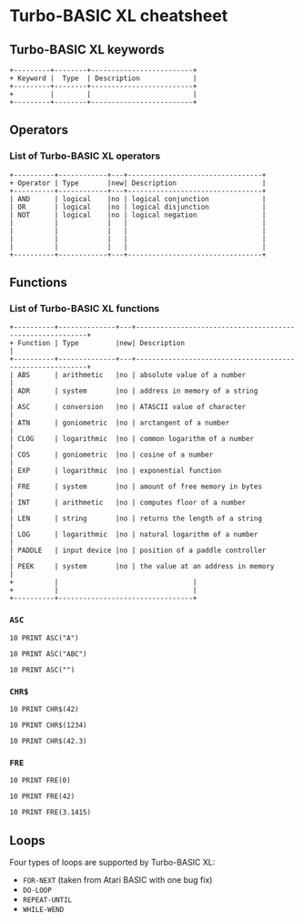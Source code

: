 # Turbo-BASIC XL cheatsheet



## Turbo-BASIC XL keywords

```
+---------+--------+-------------------------+
+ Keyword |  Type  | Description             |
+---------+--------+-------------------------+
+         |        |                         |
+---------+--------+-------------------------+
```

## Operators

### List of Turbo-BASIC XL operators

```
+----------+------------+---+---------------------------------+
+ Operator | Type       |new| Description                     |
+----------+------------+---+---------------------------------+
| AND      | logical    |no | logical conjunction             |
| OR       | logical    |no | logical disjunction             |
| NOT      | logical    |no | logical negation                |
|          |            |   |                                 |
|          |            |   |                                 |
|          |            |   |                                 |
|          |            |   |                                 |
+----------+------------+---+---------------------------------+
```

## Functions

### List of Turbo-BASIC XL functions

```
+----------+--------------+---+----------------------------------------------------------+
+ Function | Type         |new| Description                                              |
+----------+--------------+---+----------------------------------------------------------+
| ABS      | arithmetic   |no | absolute value of a number                               |
| ADR      | system       |no | address in memory of a string                            |
| ASC      | conversion   |no | ATASCII value of character                               |
| ATN      | goniometric  |no | arctangent of a number                                   |
| CLOG     | logarithmic  |no | common logarithm of a number                             |
| COS      | goniometric  |no | cosine of a number                                       |
| EXP      | logarithmic  |no | exponential function                                     |
| FRE      | system       |no | amount of free memory in bytes                           |
| INT      | arithmetic   |no | computes floor of a number                               |
| LEN      | string       |no | returns the length of a string                           |
| LOG      | logarithmic  |no | natural logarithm of a number                            |
| PADDLE   | input device |no | position of a paddle controller                          |
| PEEK     | system       |no | the value at an address in memory                        |
+          |                                 |
+          |                                 |
+----------+---------------------------------+
```

### `ASC`

```basic
10 PRINT ASC("A")

```

```basic
10 PRINT ASC("ABC")

```

```basic
10 PRINT ASC("")

```

### `CHR$`

```basic
10 PRINT CHR$(42)

```

```basic
10 PRINT CHR$(1234)

```

```basic
10 PRINT CHR$(42.3)

```

### `FRE`


```basic
10 PRINT FRE(0)

```

```basic
10 PRINT FRE(42)

```

```basic
10 PRINT FRE(3.1415)

```

## Loops

Four types of loops are supported by Turbo-BASIC XL:

* `FOR-NEXT` (taken from Atari BASIC with one bug fix)
* `DO-LOOP`
* `REPEAT-UNTIL`
* `WHILE-WEND`

